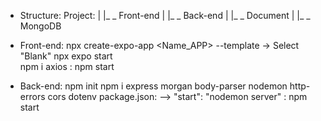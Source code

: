 - Structure:
    Project:
    |
    |_ _ Front-end
    |
    |_ _ Back-end
    |
    |_ _ Document
    |
    |_ _ MongoDB

- Front-end:
    npx create-expo-app <Name_APP> --template -> Select "Blank"
    npx expo start   
    npm i axios
    <RUN>: npm start

- Back-end:
    npm init
    npm i express morgan body-parser nodemon http-errors cors dotenv
    package.json:   --> "start": "nodemon server"
    <RUN>: npm start



